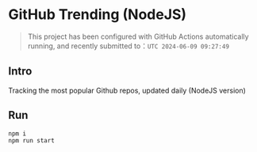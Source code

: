 # GitHub Trending (NodeJS)

> This project has been configured with GitHub Actions automatically running, and recently submitted to：`UTC 2024-06-09 09:27:49`

## Intro

Tracking the most popular Github repos, updated daily (NodeJS version)

## Run

```bash
npm i
npm run start
```
